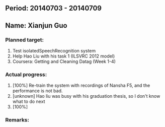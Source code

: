 ## Period: 20140703 - 20140709
## Name: Xianjun Guo
### Planned target:
1. Test isolatedSpeechRecognition system
2. Help Hao Liu with his task 1 (ILSVRC 2012 model)
3. Coursera: Getting and Cleaning Datag (Week 1-4)

### Actual progress:
1. [100%] Re-train the system with recordings of Nansha F5, and the performance is not bad.
2. [unknown] Hao liu was busy with his graduation thesis, so I don't know what to do next
3. [100%]

### Remarks: